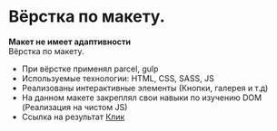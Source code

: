 # Вёрстка по макету.
<b>Макет не имеет адаптивности</b><br>
Вёрстка по макету. 
- При вёрстке применял parcel, gulp <br>
- Используемые технологии: HTML, CSS, SASS, JS
- Реализованы интерактивные элементы (Кнопки, галерея и т.д)
- На данном макете закреплял свои навыки по изучению DOM (Реализация на чистом JS)
- Ссылка на результат [Клик](https://lovepuff-d.github.io/Blitz-Estate/)
